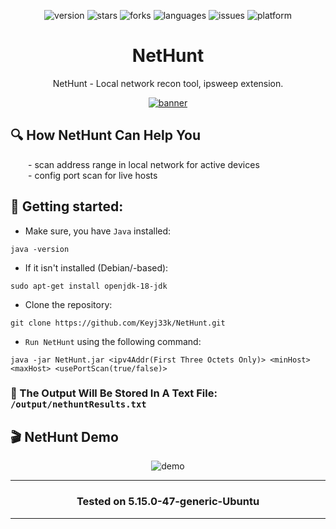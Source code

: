 <div align="center">

![version](https://img.shields.io/badge/Version-0.0.3-informational?style=flat&logo=&logoColor=white&color=red) ![stars](https://img.shields.io/github/stars/Keyj33k/NetHunt?style=social) ![forks](https://img.shields.io/github/forks/Keyj33k/NetHunt?label=Forks&logo=&logoColor=white&color=blue) ![languages](https://img.shields.io/github/languages/count/Keyj33k/NetHunt?style=social&logo=&logoColor=white&color=blue) ![issues](https://img.shields.io/github/last-commit/Keyj33k/NetHunt?style=flat&logo=&logoColor=white&color=blue) ![platform](https://img.shields.io/badge/Platform-Linux-informational?style=flat&logo=&logoColor=white&color=green) 

</div>
  
<div align="center">

# NetHunt 

</div>

<div align="center">

NetHunt - Local network recon tool, ipsweep extension. 

</div>

<div align="center">

<a href="https://github.com/Keyj33k/NetHunt/archive/refs/heads/main.zip"><img src="https://github.com/Keyj33k/NetHunt/blob/main/img/nethunt.png?raw=true" alt="banner"/></a>
  
</div>

## :mag: How NetHunt Can Help You
&emsp;&emsp;- scan address range in local network for active devices<br>
&emsp;&emsp;- config port scan for live hosts<br>

## :rocket: Getting started: 

- Make sure, you have `Java` installed:
```
java -version
```
- If it isn't installed (Debian/-based):
```
sudo apt-get install openjdk-18-jdk
```
- Clone the repository:
```
git clone https://github.com/Keyj33k/NetHunt.git
```
- `Run NetHunt` using the following command:
```
java -jar NetHunt.jar <ipv4Addr(First Three Octets Only)> <minHost> <maxHost> <usePortScan(true/false)>
```
### :memo: The Output Will Be Stored In A Text File: `/output/nethuntResults.txt`


## 🎬 NetHunt Demo
<div align="center">
  
![demo](https://github.com/Keyj33k/NetHunt/blob/main/img/newHuntDemo.gif?raw=true)
  
</div>

---

<div align="center">

### Tested on 5.15.0-47-generic-Ubuntu 

</div>

---


